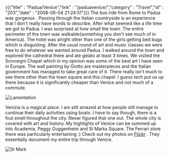 {{{"title" : "Padua/Venice","link" : "/paduavenice/","category" : "Travel","id" : "203","date" : "2008-06-04 21:24:51"}}}
The bus ride from Rome to Padua was gorgeous . Passing through the Italian countryside is an experience that I don't really have words to describe. After what seemed like a life time we got to Padua. I was surprised at how small the town. The entire perimeter of the town was walkable(something you don't see much of in America). The hotel was alright other than one of the girls getting bed bugs which is disgusting. After the usual round of art and music classes we were free to do whatever we wanted around Padua. I walked around the town and explored the cathedral there and ate gelato at least 3 times. We visited the Scrovegni Chapel which in my opinion was some of the best art I have seen in Europe. The wall painting by Giotto are masterpieces and the Italian government has managed to take great care of it. There really isn't much to see there other than the town square and this chapel. I guess tech put us up there because it is significantly cheaper than Venice and not much of a commute.
<!--more-->
![Lamentation](/img/upload/giotto_-_scrovegni_-_-36-_-_lamentation_the_mourning_of_christ-300x281.jpg "Lamentation")

Venizia is a magical place. I am still amazed at how people still manage to continue their daily activities using boats. I have to say though, there is a foul smell throughout the city. Never figured that one out. The whole city is covered with art and history. My highlights of Venice can be summed up into Academia, Peggy Guggenheim and St Marks Square. The Ferrari store there was particularly entertaining :) Check out my photos on [Flickr](http://www.flickr.com/photos/akshayp/sets/72157625260108771/ "Venice Photos") . They essentially document my entire trip through Venice.

![St Mark](/img/upload/dscn0900.jpg "St Mark")